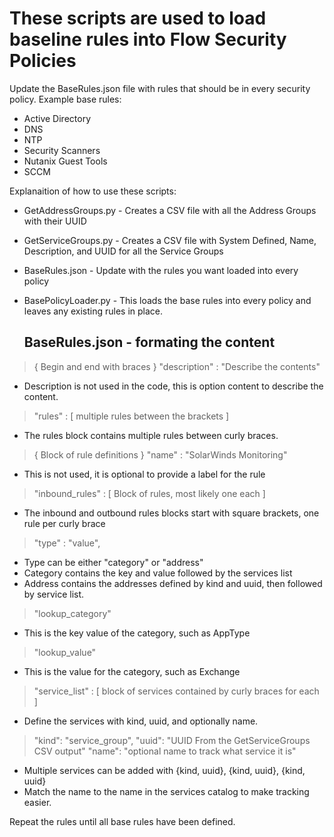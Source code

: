 # These scripts are used to load baseline rules into Flow Security Policies

Update the BaseRules.json file with rules that should be in every security policy.
Example base rules:
* Active Directory
* DNS
* NTP
* Security Scanners
* Nutanix Guest Tools
* SCCM

Explanaition of how to use these scripts:
* GetAddressGroups.py - Creates a CSV file with all the Address Groups with their UUID
* GetServiceGroups.py - Creates a CSV file with System Defined, Name, Description, and UUID for all the Service Groups
* BaseRules.json - Update with the rules you want loaded into every policy
* BasePolicyLoader.py - This loads the base rules into every policy and leaves any existing rules in place.
  
  ## BaseRules.json - formating the content

> { Begin and end with braces }
> "description" : "Describe the contents"
* Description is not used in the code, this is option content to describe the content.
> "rules" : [ multiple rules between the brackets ]
* The rules block contains multiple rules between curly braces.
> { Block of rule definitions }
> "name" : "SolarWinds Monitoring"
* This is not used, it is optional to provide a label for the rule
> "inbound_rules" : [ Block of rules, most likely one each ]
* The inbound and outbound rules blocks start with square brackets, one rule per curly brace
> "type" : "value",
* Type can be either "category" or "address"
* Category contains the key and value followed by the services list
* Address contains the addresses defined by kind and uuid, then followed by service list.
> "lookup_category" 
* This is the key value of the category, such as AppType
> "lookup_value"
* This is the value for the category, such as Exchange
> "service_list" : [ block of services contained by curly braces for each ]
* Define the services with kind, uuid, and optionally name.
> "kind": "service_group",
> "uuid": "UUID From the GetServiceGroups CSV output"
> "name": "optional name to track what service it is"
* Multiple services can be added with {kind, uuid}, {kind, uuid}, {kind, uuid}
* Match the name to the name in the services catalog to make tracking easier.

Repeat the rules until all base rules have been defined.  
